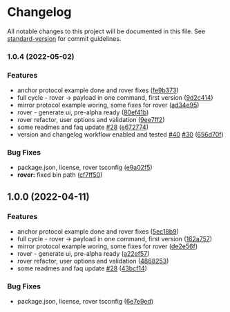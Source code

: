 # Changelog

All notable changes to this project will be documented in this file. See [standard-version](https://github.com/conventional-changelog/standard-version) for commit guidelines.

### 1.0.4 (2022-05-02)


### Features

* anchor protocol example done and rover fixes ([fe9b373](https://github.com/genolis/outp0st/commit/fe9b3735f3c7d3f42f7d5c9ac8692f1623acc99a))
* full cycle - rover -> payload in one command, first version ([9d2c414](https://github.com/genolis/outp0st/commit/9d2c414985eeee5f56eb85a1078bb00eeab1e87b))
* mirror protocol example woring, some fixes for rover ([ad34e95](https://github.com/genolis/outp0st/commit/ad34e955b813bd8baa80ffca90422f86b89a7103))
* rover - generate ui, pre-alpha ready ([80ef41b](https://github.com/genolis/outp0st/commit/80ef41bb4d110ed00aedf768ce4fc0a26b2887f5))
* rover refactor, user options and validation ([9ee7ff2](https://github.com/genolis/outp0st/commit/9ee7ff28cfcfb7049ed534f3ce19b8f801920329))
* some readmes and faq update [#28](https://github.com/genolis/outp0st/issues/28) ([e672774](https://github.com/genolis/outp0st/commit/e672774946ae15fc394e55eaeafb94e1f03725f6))
* version and changelog workflow enabled and tested [#40](https://github.com/genolis/outp0st/issues/40) [#30](https://github.com/genolis/outp0st/issues/30) ([656d70f](https://github.com/genolis/outp0st/commit/656d70f42ab0083319e8bbf56634eb764fcada34))


### Bug Fixes

* package.json, license, rover tsconfig ([e9a02f5](https://github.com/genolis/outp0st/commit/e9a02f549923f1f261477a76d992d01da55e6975))
* **rover:** fixed bin path ([cf7ff50](https://github.com/genolis/outp0st/commit/cf7ff504d3adb4168a4f9c2510a83b2d8772fc7a))

## 1.0.0 (2022-04-11)


### Features

* anchor protocol example done and rover fixes ([5ec18b9](https://github.com/genolis/outp0st/commit/5ec18b9fb5cad30110d003bc13c9014f4aea71e5))
* full cycle - rover -> payload in one command, first version ([162a757](https://github.com/genolis/outp0st/commit/162a75788d4f9da93fc6274e230f098f19152937))
* mirror protocol example woring, some fixes for rover ([de2e56f](https://github.com/genolis/outp0st/commit/de2e56f364ddde402b058b52306315169e7c2fbd))
* rover - generate ui, pre-alpha ready ([a22ef57](https://github.com/genolis/outp0st/commit/a22ef57b2ed2adedf5044ef74d628758c8b55a94))
* rover refactor, user options and validation ([4868253](https://github.com/genolis/outp0st/commit/486825347f6621f03842c26cdf5f28851e65a08a))
* some readmes and faq update [#28](https://github.com/genolis/outp0st/issues/28) ([43bcf14](https://github.com/genolis/outp0st/commit/43bcf14941fd787cc23e3b68c1dcd9d759adc974))


### Bug Fixes

* package.json, license, rover tsconfig ([6e7e9ed](https://github.com/genolis/outp0st/commit/6e7e9edcbd294dd646188f4f474974d98f4e8392))
